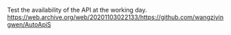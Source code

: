 Test the availability of the API at the working day.
https://web.archive.org/web/20201103022133/https://github.com/wangziyingwen/AutoApiS
